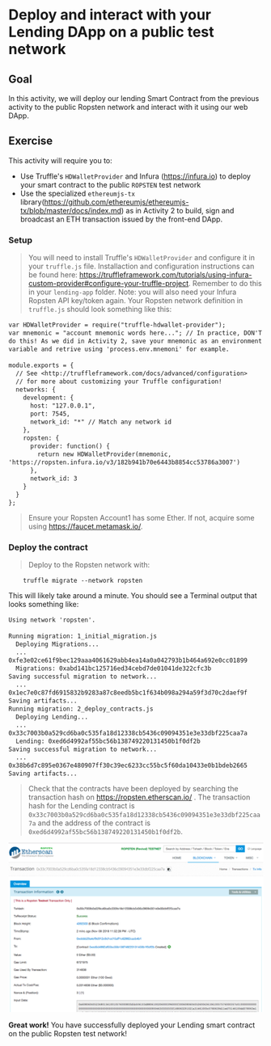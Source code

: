 # Deploy and interact with your Lending DApp on a public test network
## Goal
In this activity, we will deploy our lending Smart Contract from the previous activity to the public Ropsten network and interact with it using our web DApp. 

## Exercise
This activity will require you to:
* Use Truffle's `HDWalletProvider` and Infura (https://infura.io) to deploy your smart contract to the public `ROPSTEN` test network
* Use the specialized `ethereumjs-tx` library(https://github.com/ethereumjs/ethereumjs-tx/blob/master/docs/index.md) as in Activity 2 to build, sign and broadcast an ETH transaction issued by the front-end DApp.

### Setup
> You will need to install Truffle's `HDWalletProvider` and configure it in your `truffle.js` file. Installaction and configuration instructions can be found here: https://truffleframework.com/tutorials/using-infura-custom-provider#configure-your-truffle-project. Remember to do this in your `lending-app` folder. Note: you will also need your Infura Ropsten API key/token again.
> Your Ropsten network definition in `truffle.js` should look something like this:
```
var HDWalletProvider = require("truffle-hdwallet-provider");
var mnemonic = "account mnemonic words here..."; // In practice, DON'T do this! As we did in Activity 2, save your mnemonic as an environment variable and retrive using 'process.env.mnemoni' for example. 

module.exports = {
  // See <http://truffleframework.com/docs/advanced/configuration>
  // for more about customizing your Truffle configuration!
  networks: {
    development: {
      host: "127.0.0.1",
      port: 7545,
      network_id: "*" // Match any network id
    },
    ropsten: {
      provider: function() {
        return new HDWalletProvider(mnemonic, 'https://ropsten.infura.io/v3/182b941b70e6443b8854cc53786a3007')
      },
      network_id: 3
    }
  }
};
```

> Ensure your Ropsten Account1 has some Ether. If not, acquire some using https://faucet.metamask.io/.

### Deploy the contract
> Deploy to the Ropsten network with:
```
    truffle migrate --network ropsten
```
This will likely take around a minute. You should see a Terminal output that looks something like:
```
Using network 'ropsten'.

Running migration: 1_initial_migration.js
  Deploying Migrations...
  ... 0xfe3e02ce61f9bec129aaa4061629abb4ea14a0a042793b1b464a692e0cc01899
  Migrations: 0xabd141bc125716ed34cebd7de01041de322cfc3b
Saving successful migration to network...
  ... 0x1ec7e0c87fd6915832b9283a87c8eedb5bc1f634b098a294a59f3d70c2daef9f
Saving artifacts...
Running migration: 2_deploy_contracts.js
  Deploying Lending...
  ... 0x33c7003b0a529cd6ba0c535fa18d12338cb5436c09094351e3e33dbf225caa7a
  Lending: 0xed6d4992af55bc56b138749220131450b1f0df2b
Saving successful migration to network...
  ... 0x38b6d7c895e0367e480907ff30c39ec6233cc55bc5f60da10433e0b1bdeb2665
Saving artifacts...
```

> Check that the contracts have been deployed by searching the transaction hash on https://ropsten.etherscan.io/ . The transaction hash for the Lending contract is `0x33c7003b0a529cd6ba0c535fa18d12338cb5436c09094351e3e33dbf225caa7a` and the address of the contract is `0xed6d4992af55bc56b138749220131450b1f0df2b`.

![Search txn hash on Ropsten](images/Ropsten_txn_hash.png)

**Great work!** You have successfully deployed your Lending smart contract on the public Ropsten test network!


